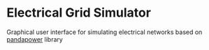 # Electrical Grid Simulator
Graphical user interface for simulating electrical networks based on [pandapower](https://www.pandapower.org/) library

